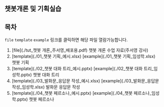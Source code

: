 ## 챗봇개론 및 기획실습



## 목차

`file` `template` `example` 링크를 클릭하면 해당 파일 열람가능합니다.

1. [file](./tut_챗봇 개론_주서영_배포용.pdf) 챗봇 개론 수업 자료(주서영 강사) 
2. [template](./01_챗봇 기획_예시.xlsx) [example](./01_챗봇 기획_임성학.xlsx) 챗봇 기획
3. [template](./02_챗봇 대화 트리_예시.pptx) [example](./02_챗봇 대화 트리_임성학.pptx) 챗봇 대화 트리
4. [template](./03_발화문_응답문 작성_예시.xlsx) [example](./03_발화문_응답문 작성_임성학.xlsx) 발화문 응답문 작성
5. [template](./04_챗봇 페르소나_예시.pptx) [example](./04_챗봇 페르소나_임성학.pptx) 챗봇 페르소나
